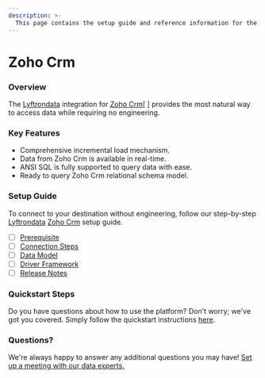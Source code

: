 ```yaml
---
description: >-
  This page contains the setup guide and reference information for the Zoho Crm source connector.
---
```


# Zoho Crm

### Overview

The [Lyftrondata](https://www.lyftrondata.com/) integration for [Zoho Crm](https://www.lyftrondata.com/integration/sales-analytics/zohocrm//)[ ] provides the most natural way to access data while requiring no engineering.

### Key Features

* Comprehensive incremental load mechanism.
* Data from Zoho Crm is available in real-time.&#x20;
* ANSI SQL is fully supported to query data with ease.
* Ready to query Zoho Crm relational schema model.

### Setup Guide

To connect to your destination without engineering, follow our step-by-step [Lyftrondata](https://www.lyftrondata.com/)  [Zoho Crm](https://www.lyftrondata.com/integration/sales-analytics/zohocrm/) setup guide.

* [ ] [Prerequisite](../../sales-analytics/zoho-crm/prerequisite.md)
* [ ] [Connection Steps](../../sales-analytics/zoho-crm/connection-steps.md)
* [ ] [Data Model](../../sales-analytics/zoho-crm/data-model/)
* [ ] [Driver Framework](../../sales-analytics/zoho-crm/driver-framework/)
* [ ] [Release Notes](../../sales-analytics/zoho-crm/release-notes.md)

### Quickstart Steps

Do you have questions about how to use the platform? Don't worry; we've got you covered. Simply follow the quickstart instructions [here](../../../sales-analytics/zoho-crm/quickstart-steps.md).

### Questions? <a href="#questions" id="questions"></a>

We're always happy to answer any additional questions you may have! [Set up a meeting with our data experts.](https://www.lyftrondata.com/book-a-meeting/)

